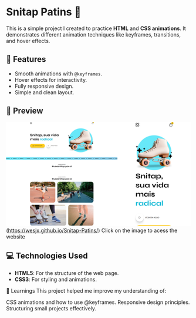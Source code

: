 # Snitap Patins 🌟

This is a simple project I created to practice **HTML** and **CSS animations**. It demonstrates different animation techniques like keyframes, transitions, and hover effects.

## 🚀 Features
- Smooth animations with `@keyframes`.
- Hover effects for interactivity.
- Fully responsive design.
- Simple and clean layout.

## 📸 Preview
![Site Preview](assets/images/preview.png)(https://wesjx.github.io/Snitap-Patins/)
Click on the image to acess the website

## 💻 Technologies Used
- **HTML5**: For the structure of the web page.
- **CSS3**: For styling and animations.

🙌 Learnings
This project helped me improve my understanding of:

CSS animations and how to use @keyframes.
Responsive design principles.
Structuring small projects effectively.
